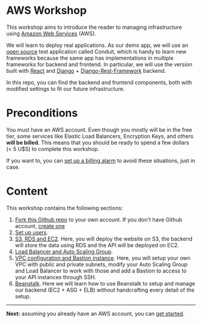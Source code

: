 # AWS Workshop

This workshop aims to introduce the reader to managing infrastructure using [Amazon Web Services](https://aws.amazon.com/) (AWS).

We will learn to deploy real applications. As our demo app, we will use an [open source](https://github.com/gothinkster/realworld) test application called Conduit, which is handy to learn new frameworks because the same app has implementations in multiple frameworks for backend and frontend. In particular, we will use the version built with [React](https://reactjs.org/) and [Django](https://www.djangoproject.com/) + [Django-Rest-Framework](http://www.django-rest-framework.org/) backend.

In this repo, you can find the backend and frontend components, both with modified settings to fit our future infrastructure.

# Preconditions

You must have an AWS account. Even though you mostly will be in the free tier, some services like Elastic Load Balancers, Encryption Keys, and others **will be billed**. This means that you should be ready to spend a few dollars (< 5 U$S) to complete this workshop.

If you want to, you can [set up a billing alarm](http://docs.aws.amazon.com/awsaccountbilling/latest/aboutv2/free-tier-alarms.html) to avoid these situations, just in case.


# Content

This workshop contains the following sections:

1. [Fork this Github repo](https://github.com/ejlp12/aws-workshop/fork) to your own account. If you don't have Github account, [create one](https://github.com/join)
2. [Set up users](/workshop/set-up-users.md).
3. [S3, RDS and EC2](/workshop/s3-web-ec2-api-rds/introduction.md). Here, you will deploy the website on S3, the backend will store the data using RDS and the API will be deployed on EC2.
4. [Load Balancer and Auto Scaling Group](/workshop/elb-auto-scaling-group/introduction.md).
5. [VPC configuration and Bastion instance](/workshop/vpc-subnets-bastion/introduction.md). Here, you will setup your own VPC with public and private subnets, modify your Auto Scaling Group and Load Balancer to work with those and add a Bastion to access to your API instances through SSH.
6. [Beanstalk](/workshop/beanstalk/introduction.md). Here we will learn how to use Beanstalk to setup and manage our backend (EC2 + ASG + ELB) without handcrafting every detail of the setup.

---

**Next:** assuming you already have an AWS account, you can [get started](/workshop/set-up-users.md).
